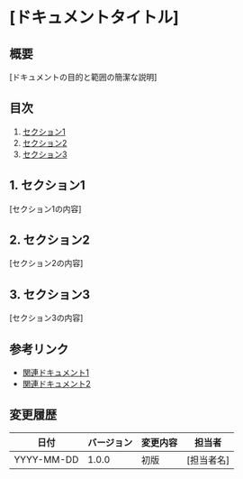 # [ドキュメントタイトル]

## 概要
[ドキュメントの目的と範囲の簡潔な説明]

## 目次
1. [セクション1](#1-セクション1)
2. [セクション2](#2-セクション2)
3. [セクション3](#3-セクション3)

## 1. セクション1
[セクション1の内容]

## 2. セクション2
[セクション2の内容]

## 3. セクション3
[セクション3の内容]

## 参考リンク
- [関連ドキュメント1](path/to/doc1.md)
- [関連ドキュメント2](path/to/doc2.md)

## 変更履歴
| 日付 | バージョン | 変更内容 | 担当者 |
|------|------------|----------|--------|
| YYYY-MM-DD | 1.0.0 | 初版 | [担当者名] | 